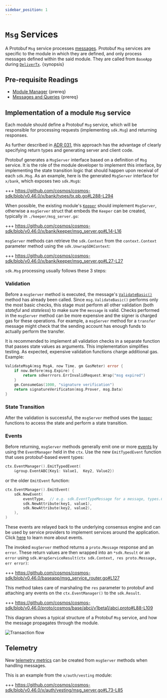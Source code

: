 ```yaml
---
sidebar_position: 1
---
```


# `Msg` Services

A Protobuf `Msg` service processes [messages](./02-messages-and-queries.md#messages). Protobuf `Msg` services are specific to the module in which they are defined, and only process messages defined within the said module. They are called from `BaseApp` during [`DeliverTx`](../core/00-baseapp.md#delivertx). {synopsis}

## Pre-requisite Readings

* [Module Manager](./01-module-manager.md) {prereq}
* [Messages and Queries](./02-messages-and-queries.md) {prereq}

## Implementation of a module `Msg` service

Each module should define a Protobuf `Msg` service, which will be responsible for processing requests (implementing `sdk.Msg`) and returning responses.

As further described in [ADR 031](../architecture/adr-031-msg-service.md), this approach has the advantage of clearly specifying return types and generating server and client code.

Protobuf generates a `MsgServer` interface based on a definition of `Msg` service. It is the role of the module developer to implement this interface, by implementing the state transition logic that should happen upon receival of each `sdk.Msg`. As an example, here is the generated `MsgServer` interface for `x/bank`, which exposes two `sdk.Msg`s:

+++ https://github.com/cosmos/cosmos-sdk/blob/v0.46.0/x/bank/types/tx.pb.go#L288-L294

When possible, the existing module's [`Keeper`](06-keeper.md) should implement `MsgServer`, otherwise a `msgServer` struct that embeds the `Keeper` can be created, typically in `./keeper/msg_server.go`:

+++ https://github.com/cosmos/cosmos-sdk/blob/v0.46.0/x/bank/keeper/msg_server.go#L14-L16

`msgServer` methods can retrieve the `sdk.Context` from the `context.Context` parameter method using the `sdk.UnwrapSDKContext`:

+++ https://github.com/cosmos/cosmos-sdk/blob/v0.46.0/x/bank/keeper/msg_server.go#L27-L27

`sdk.Msg` processing usually follows these 3 steps:

### Validation 

Before a `msgServer` method is executed, the message's [`ValidateBasic()`](../basics/01-tx-lifecycle.md#ValidateBasic) method has already been called. Since `msg.ValidateBasic()` performs only the most basic checks, this stage must perform all other validation (both *stateful* and *stateless*) to make sure the `message` is valid. Checks performed in the `msgServer` method can be more expensive and the signer is charged gas for these operations.
For example, a `msgServer` method for a `transfer` message might check that the sending account has enough funds to actually perform the transfer. 

It is recommended to implement all validation checks in a separate function that passes state values as arguments. This implementation simplifies testing. As expected, expensive validation functions charge additional gas. Example:

```go
ValidateMsgA(msg MsgA, now Time, gm GasMeter) error {
	if now.Before(msg.Expire) {
		return sdkerrrors.ErrInvalidRequest.Wrap("msg expired")
	}
	gm.ConsumeGas(1000, "signature verification")
	return signatureVerificaton(msg.Prover, msg.Data)
}
```

### State Transition

After the validation is successful, the `msgServer` method uses the [`keeper`](./06-keeper.md) functions to access the state and perform a state transition.

### Events 

Before returning, `msgServer` methods generally emit one or more [events](../core/08-events.md) by using the `EventManager` held in the `ctx`. Use the new `EmitTypedEvent` function that uses protobuf-based event types:

```go
ctx.EventManager().EmitTypedEvent(
	&group.EventABC{Key1: Value1,  Key2, Value2})
```

or the older `EmitEvent` function: 

```go
ctx.EventManager().EmitEvent(
	sdk.NewEvent(
		eventType,  // e.g. sdk.EventTypeMessage for a message, types.CustomEventType for a custom event defined in the module
		sdk.NewAttribute(key1, value1),
		sdk.NewAttribute(key2, value2),
	),
)
```

These events are relayed back to the underlying consensus engine and can be used by service providers to implement services around the application. Click [here](../core/08-events.md) to learn more about events.

The invoked `msgServer` method returns a `proto.Message` response and an `error`. These return values are then wrapped into an `*sdk.Result` or an `error` using `sdk.WrapServiceResult(ctx sdk.Context, res proto.Message, err error)`:

+++ https://github.com/cosmos/cosmos-sdk/blob/v0.46.0/baseapp/msg_service_router.go#L127

This method takes care of marshaling the `res` parameter to protobuf and attaching any events on the `ctx.EventManager()` to the `sdk.Result`.

+++ https://github.com/cosmos/cosmos-sdk/blob/v0.46.0/proto/cosmos/base/abci/v1beta1/abci.proto#L88-L109

This diagram shows a typical structure of a Protobuf `Msg` service, and how the message propagates through the module.

![Transaction flow](https://raw.githubusercontent.com/cosmos/cosmos-sdk/release/v0.46.x/docs/uml/svg/transaction_flow.svg)

## Telemetry

New [telemetry metrics](../core/09-telemetry.md) can be created from `msgServer` methods when handling messages.

This is an example from the `x/auth/vesting` module:

+++ https://github.com/cosmos/cosmos-sdk/blob/v0.46.0/x/auth/vesting/msg_server.go#L73-L85
